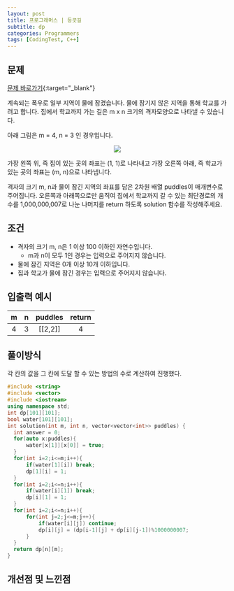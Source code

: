 ```yaml
---
layout: post
title: 프로그래머스 | 등굣길
subtitle: dp
categories: Programmers
tags: [CodingTest, C++]
---
```


## 문제
[문제 바로가기](https://school.programmers.co.kr/learn/courses/30/lessons/42898?language=cpp){:target="_blank"}

계속되는 폭우로 일부 지역이 물에 잠겼습니다. 물에 잠기지 않은 지역을 통해 학교를 가려고 합니다. 집에서 학교까지 가는 길은 m x n 크기의 격자모양으로 나타낼 수 있습니다.

아래 그림은 m = 4, n = 3 인 경우입니다.

<p align ="center">
<image src="https://user-images.githubusercontent.com/41900899/183277895-ba58f713-2a1a-485f-b4e7-d8aea7161037.png"></p>



가장 왼쪽 위, 즉 집이 있는 곳의 좌표는 (1, 1)로 나타내고 가장 오른쪽 아래, 즉 학교가 있는 곳의 좌표는 (m, n)으로 나타냅니다.

격자의 크기 m, n과 물이 잠긴 지역의 좌표를 담은 2차원 배열 puddles이 매개변수로 주어집니다. 오른쪽과 아래쪽으로만 움직여 집에서 학교까지 갈 수 있는 최단경로의 개수를 1,000,000,007로 나눈 나머지를 return 하도록 solution 함수를 작성해주세요.

## 조건

- 격자의 크기 m, n은 1 이상 100 이하인 자연수입니다.
    - m과 n이 모두 1인 경우는 입력으로 주어지지 않습니다.
- 물에 잠긴 지역은 0개 이상 10개 이하입니다.
- 집과 학교가 물에 잠긴 경우는 입력으로 주어지지 않습니다.


## 입출력 예시

  |m|n|puddles|return|
  |:--:|:--:|:--:|:--:|
  |4|3|[[2,2]]|4|
  
  

## 풀이방식
  각 칸의 값을 그 칸에 도달 할 수 있는 방법의 수로 계산하여 진행했다.

  ```cpp
#include <string>
#include <vector>
#include <iostream>
using namespace std;
int dp[101][101];
bool water[101][101];
int solution(int m, int n, vector<vector<int>> puddles) {
    int answer = 0;
    for(auto x:puddles){
        water[x[1]][x[0]] = true;
    }
    for(int i=2;i<=m;i++){
        if(water[1][i]) break;
        dp[1][i] = 1;
    }
    for(int i=2;i<=n;i++){
        if(water[i][1]) break;
        dp[i][1] = 1;
    }
    for(int i=2;i<=n;i++){
        for(int j=2;j<=m;j++){
            if(water[i][j]) continue;
            dp[i][j] = (dp[i-1][j] + dp[i][j-1])%1000000007;
        }
    }
    return dp[n][m];
}
```

## 개선점 및 느낀점
